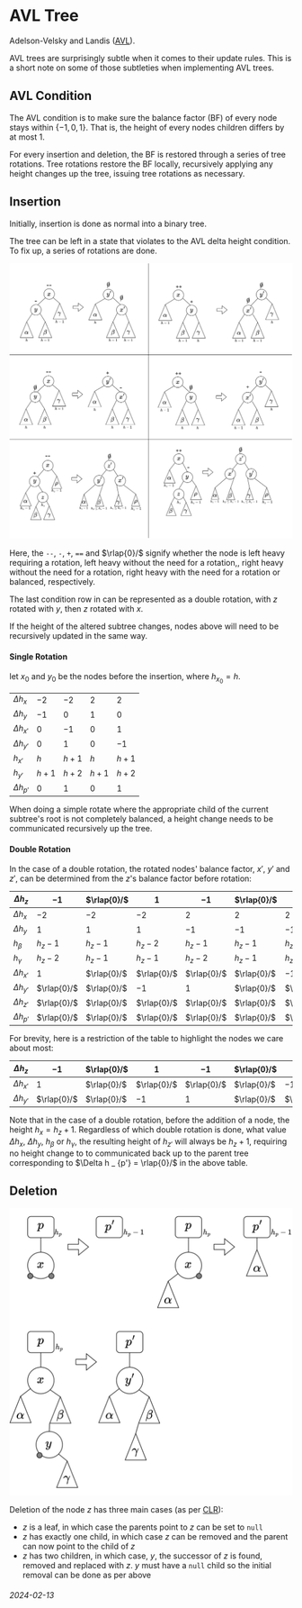 AVL Tree
===

Adelson-Velsky and Landis ([AVL](https://en.wikipedia.org/wiki/AVL_tree)).

AVL trees are surprisingly subtle when it comes to their update rules.
This is a short note on some of those subtleties when implementing
AVL trees.

AVL Condition
---

The AVL condition is to make sure the balance factor (BF) of every node
stays within $\{-1,0,1\}$.
That is, the height of every nodes children differs by at most 1.

For every insertion and deletion, the BF is restored through a series
of tree rotations.
Tree rotations restore the BF locally, recursively applying any
height changes up the tree, issuing tree rotations as necessary.

Insertion
---

Initially, insertion is done as normal into a binary tree.

The tree can be left in a state that violates to the AVL
delta height condition.
To fix up, a series of rotations are done.

![AVL Tree Rotations](img/avl_rot.svg)

Here, the `--`, `-`, `+`, `==` and $\rlap{0}/$ signify
whether the node is left heavy requiring a rotation, left
heavy without the need for a rotation,, right heavy without
the need for a rotation, right
heavy with the need for a rotation or balanced,
respectively.

The last condition row in can be represented as a double rotation,
with $z$ rotated with $y$, then $z$ rotated
with $x$.

If the height of the altered subtree changes, nodes above will
need to be recursively updated in the same way.

#### Single Rotation

let $x _ 0$ and $y _ 0$ be the nodes before the insertion,
where $h _ {x _ 0} = h$.

|   |   |   |   |   |
|---|---|---|---|---|
| $\Delta h _ {x}$  | $-2$  | $-2$  | $2$   | $2$   |
| $\Delta h _ {y}$  | $-1$  | $0$   | $1$   | $0$   |
| $\Delta h _ {x'}$ | $0$   | $-1$  | $0$   | $1$   |
| $\Delta h _ {y'}$ | $0$   | $1$   | $0$   | $-1$  |
| $h _ { x' }$      | $h$   | $h+1$ | $h$   | $h+1$ |
| $h _ { y' }$      | $h+1$ | $h+2$ | $h+1$ | $h+2$ |
| $\Delta h _ {p'}$  | $0$   | $1$   | $0$   | $1$   |

When doing a simple rotate where the appropriate child
of the current subtree's root is not completely balanced,
a height change needs to be communicated recursively up
the tree.


#### Double Rotation

In the case of a double rotation, the rotated nodes' balance factor, $x'$, $y'$ and $z'$,
can be determined from the $z$'s balance factor before rotation:


| $\Delta h _ z$ | $-1$ | $\rlap{0}/$ | $1$ | $-1$ | $\rlap{0}/$ | $1$ |
|---|---|---|---|---|---|---|
| $\Delta h _ {x}$  | $-2$ | $-2$ | $-2$ | $2$ | $2$ | $2$ |
| $\Delta h _ {y}$  | $1$ | $1$ | $1$ | $-1$ | $-1$ | $-1$ |
| $h _ \beta$  | $h _ z -1$ | $h _ z -1$ | $h _ z -2$ | $h _ z -1$ | $h _ z -1$ | $h _ z -2$ |
| $h _ \gamma$ | $h _ z -2$ | $h _ z -1$ | $h _ z -1$ | $h _ z -2$ | $h _ z -1$ | $h _ z -1$ |
| $\Delta h _ {x'}$ | $1$ | $\rlap{0}/$ | $\rlap{0}/$ | $\rlap{0}/$ | $\rlap{0}/$ | $-1$ |
| $\Delta h _ {y'}$ | $\rlap{0}/$ | $\rlap{0}/$ | $-1$ | $1$ | $\rlap{0}/$ | $\rlap{0}/$ |
| $\Delta h _ {z'}$ | $\rlap{0}/$ | $\rlap{0}/$ | $\rlap{0}/$ | $\rlap{0}/$ | $\rlap{0}/$ | $\rlap{0}/$ |
| $\Delta h _ {p'}$ | $\rlap{0}/$ | $\rlap{0}/$ | $\rlap{0}/$ | $\rlap{0}/$ | $\rlap{0}/$ | $\rlap{0}/$ |

For brevity, here is a restriction of the table to highlight the nodes we care about most:

| $\Delta h _ z$ | $-1$ | $\rlap{0}/$ | $1$ | $-1$ | $\rlap{0}/$ | $1$ |
|---|---|---|---|---|---|---|
| $\Delta h _ {x'}$ | $1$ | $\rlap{0}/$ | $\rlap{0}/$ | $\rlap{0}/$ | $\rlap{0}/$ | $-1$ |
| $\Delta h _ {y'}$ | $\rlap{0}/$ | $\rlap{0}/$ | $-1$ | $1$ | $\rlap{0}/$ | $\rlap{0}/$ |

Note that in the case of a double rotation, before the addition of a node, the height $h _ x = h _ z + 1$.
Regardless of which double rotation is done, what value $\Delta h _ {x}$, $\Delta h _ {y}$, $h _ {\beta}$
or $h _ {\gamma}$, the resulting height of $h _ {z'}$ will always be $h _ z + 1$, requiring no height
change to to communicated back up to the parent tree corresponding to $\Delta h _ {p'} = \rlap{0}/$ in the
above table.

Deletion
---

![avl deletion](img/avl_del.svg)

Deletion of the node $z$ has three main cases (as per [CLR](https://en.wikipedia.org/wiki/Introduction_to_Algorithms)):

* $z$ is a leaf, in which case the parents point to $z$ can be set to `null`
* $z$ has exactly one child, in which case $z$ can be removed and the parent
  can now point to the child of $z$
* $z$ has two children, in which case, $y$, the successor of $z$ is found,
  removed and replaced with $z$. $y$ must have a `null` child so the initial
  removal can be done as per above


###### 2024-02-13
